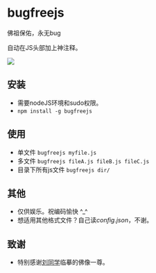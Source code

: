 bugfreejs
=========

佛祖保佑，永无bug

自动在JS头部加上神注释。


![](http://gtms01.alicdn.com/tps/i1/TB1JjueGXXXXXaDaXXXPsXz1pXX-1000-533.jpg_600x600q90.jpg)


## 安装
* 需要nodeJS环境和sudo权限。
* ``npm install -g bugfreejs``

## 使用
* 单文件 ``bugfreejs myfile.js``
* 多文件 ``bugfreejs fileA.js fileB.js fileC.js``
* 目录下所有js文件 ``bugfreejs dir/``


## 其他
* 仅供娱乐。祝编码愉快 ^_^
* 想适用其他格式文件？自己读*config.json*，不谢。

## 致谢
* 特别感谢[刘同学](https://github.com/liugb1989)临摹的佛像一尊。

